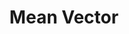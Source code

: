 ---
title: "Mean Vector"

categories: ['']

tags: ['Mean', 'Vector']

arwords: 'متجه المتوسط'

arexps: []

enwords: ['Mean Vector']

enexps: []

arlexicons: 'و'

enlexicons: 'M'

authors: ['Ruqayya Roshdy']

translators: ['X']

citations: 'تطبيقات أساسية في المعالجة الآلية للغة العربية'

sources: 'مركز الملك عبدالله بن عبدالعزيز الدولي لخدمة اللغة العربية'

slug: ""
---